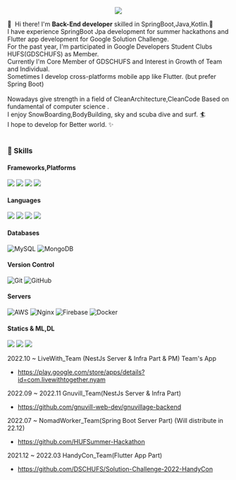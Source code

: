 

<!--

**chosunghyun18/chosunghyun18** is a ✨ _special_ ✨ repository because its `README.md` (this file) appears on your GitHub profile.

[![Solved.ac Profile](http://mazassumnida.wtf/api/v2/generate_badge?boj=kris2486)](https://solved.ac/kris2486/)
 <a href="" target="_blank"><img src="https://img.shields.io/badge/SunghyunCho-0A66C2?style=flat-square&logo=Linkedin&logoColor=white"/></a>
![Sunghyun's GitHub stats](https://github-readme-stats.vercel.app/api?username=chosunghyun18&show_icons=true&theme=radical)
<a href="mailto:jo187712@gmail.com" target="_blank"><img src="https://img.shields.io/badge/jo187712@gmail.com-EA4335?style=flat-square&logo=Gmail&logoColor=white"/></a>

-->


<div align=center>

<a href="https://chosunghyun18.tistory.com/"><img src="https://img.shields.io/badge/My tech blog-A9BCF5?style=flat-square&logo=GitHub Sponsors&logoColor=white&link=https://chosunghyun18.tistory.com/"/>
</a> 
 
</div>

<p>
  👋&nbsp; Hi there! I'm <b>Back-End developer</b> skilled in SpringBoot,Java,Kotlin.🚀<br/>
  I have experience SpringBoot Jpa development for summer hackathons and Flutter app development for Google Solution Challenge.<br/>
  For the past year, I'm participated in Google Developers Student Clubs HUFS(GDSCHUFS) as Member.<br/>
  Currently I'm Core Member of GDSCHUFS and Interest in Growth of Team and Individual.<br/>
  Sometimes I develop cross-platforms mobile app like Flutter. (but prefer Spring Boot)<br/><br/>
  Nowadays give strength in a field of CleanArchitecture,CleanCode Based on fundamental of computer science .<br/>
  I enjoy SnowBoarding,BodyBuilding, sky and scuba dive and surf.  🏄<br/>
  I hope to develop for Better world. ✨ <br/><br/>
</p>


### 💪 Skills
#### Frameworks,Platforms
<p>
  <img src="https://img.shields.io/badge/Spring-6DB33F?style=for-the-badge&logo=Spring&logoColor=white"/>
 <img src="https://img.shields.io/badge/Spring Boot-6DB33F.svg?&style=for-the-badge&logo=Spring Boot&logoColor=white"/>
   <img src="https://img.shields.io/badge/nestjs-%23E0234E.svg?style=for-the-badge&logo=nestjs&logoColor=white"/>
   <img src="https://img.shields.io/badge/Flutter-02569B?style=for-the-badge&logo=Flutter&logoColor=white"/>
</p>

#### Languages
<p>
 <img src="https://img.shields.io/badge/java-007396?style=for-the-badge&logo=java&logoColor=white"> 
 <img src="https://img.shields.io/badge/typescript-%23007ACC.svg?style=for-the-badge&logo=typescript&logoColor=white"/>
  <img src="https://img.shields.io/badge/python-3670A0?style=for-the-badge&logo=python&logoColor=ffdd54"/>
  <img src="https://img.shields.io/badge/Kotlin-0095D5?style=for-the-badge&logo=Kotlin&logoColor=white"/>
</p>

#### Databases
![MySQL](https://img.shields.io/badge/mysql-4479A1?style=for-the-badge&logo=mysql&logoColor=white)
![MongoDB](https://img.shields.io/badge/MongoDB-%234ea94b.svg?style=for-the-badge&logo=mongodb&logoColor=white)

#### Version Control
![Git](https://img.shields.io/badge/git-%23F05033.svg?style=for-the-badge&logo=git&logoColor=white)
![GitHub](https://img.shields.io/badge/github-%23121011.svg?style=for-the-badge&logo=github&logoColor=white)


#### Servers
![AWS](https://img.shields.io/badge/AWS-%23FF9900.svg?style=for-the-badge&logo=amazon-aws&logoColor=white)
![Nginx](https://img.shields.io/badge/nginx-%23009639.svg?style=for-the-badge&logo=nginx&logoColor=white)
![Firebase](https://img.shields.io/badge/firebase-%23039BE5.svg?style=for-the-badge&logo=firebase)
![Docker](https://img.shields.io/badge/docker-%230db7ed.svg?style=for-the-badge&logo=docker&logoColor=white)

#### Statics & ML,DL
 <p>
   <img src="https://img.shields.io/badge/pandas-%23150458.svg?style=for-the-badge&logo=pandas&logoColor=white"/>
  <img src="https://img.shields.io/badge/TensorFlow-%23FF6F00.svg?style=for-the-badge&logo=TensorFlow&logoColor=white"/>
  <img src="https://img.shields.io/badge/r-%23276DC3.svg?style=for-the-badge&logo=r&logoColor=white"/>
 </p>

2022.10 ~ LiveWith_Team (NestJs Server & Infra Part & PM) Team's App 
- https://play.google.com/store/apps/details?id=com.livewithtogether.nyam

2022.09 ~ 2022.11 Gnuvill_Team(NestJs Server & Infra Part) 
- https://github.com/gnuvill-web-dev/gnuvillage-backend

2022.07 ~ NomadWorker_Team(Spring Boot Server Part) (Will distribute in 22.12)
- https://github.com/HUFSummer-Hackathon

2021.12 ~ 2022.03 HandyCon_Team(Flutter App Part) 
- https://github.com/DSCHUFS/Solution-Challenge-2022-HandyCon
